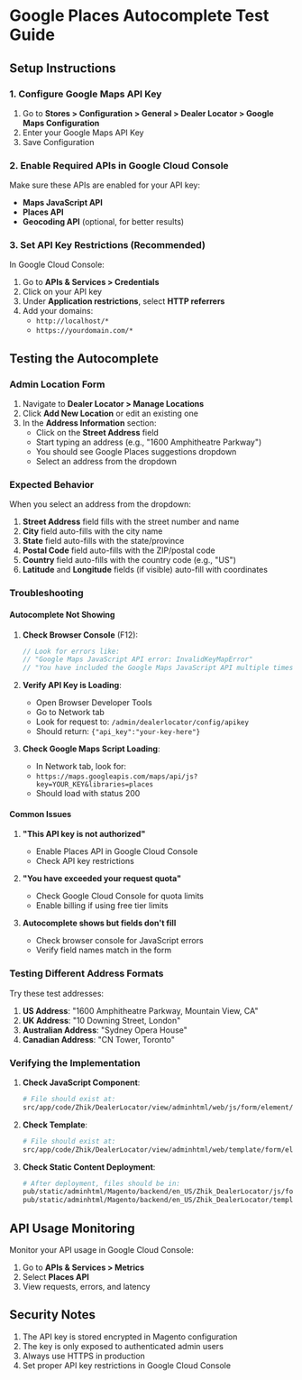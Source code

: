 # Google Places Autocomplete Test Guide

## Setup Instructions

### 1. Configure Google Maps API Key

1. Go to **Stores > Configuration > General > Dealer Locator > Google Maps Configuration**
2. Enter your Google Maps API Key
3. Save Configuration

### 2. Enable Required APIs in Google Cloud Console

Make sure these APIs are enabled for your API key:
- **Maps JavaScript API**
- **Places API**
- **Geocoding API** (optional, for better results)

### 3. Set API Key Restrictions (Recommended)

In Google Cloud Console:
1. Go to **APIs & Services > Credentials**
2. Click on your API key
3. Under **Application restrictions**, select **HTTP referrers**
4. Add your domains:
   - `http://localhost/*`
   - `https://yourdomain.com/*`

## Testing the Autocomplete

### Admin Location Form

1. Navigate to **Dealer Locator > Manage Locations**
2. Click **Add New Location** or edit an existing one
3. In the **Address Information** section:
   - Click on the **Street Address** field
   - Start typing an address (e.g., "1600 Amphitheatre Parkway")
   - You should see Google Places suggestions dropdown
   - Select an address from the dropdown

### Expected Behavior

When you select an address from the dropdown:

1. **Street Address** field fills with the street number and name
2. **City** field auto-fills with the city name
3. **State** field auto-fills with the state/province
4. **Postal Code** field auto-fills with the ZIP/postal code
5. **Country** field auto-fills with the country code (e.g., "US")
6. **Latitude** and **Longitude** fields (if visible) auto-fill with coordinates

### Troubleshooting

#### Autocomplete Not Showing

1. **Check Browser Console** (F12):
   ```javascript
   // Look for errors like:
   // "Google Maps JavaScript API error: InvalidKeyMapError"
   // "You have included the Google Maps JavaScript API multiple times"
   ```

2. **Verify API Key is Loading**:
   - Open Browser Developer Tools
   - Go to Network tab
   - Look for request to: `/admin/dealerlocator/config/apikey`
   - Should return: `{"api_key":"your-key-here"}`

3. **Check Google Maps Script Loading**:
   - In Network tab, look for:
   - `https://maps.googleapis.com/maps/api/js?key=YOUR_KEY&libraries=places`
   - Should load with status 200

#### Common Issues

1. **"This API key is not authorized"**
   - Enable Places API in Google Cloud Console
   - Check API key restrictions

2. **"You have exceeded your request quota"**
   - Check Google Cloud Console for quota limits
   - Enable billing if using free tier limits

3. **Autocomplete shows but fields don't fill**
   - Check browser console for JavaScript errors
   - Verify field names match in the form

### Testing Different Address Formats

Try these test addresses:

1. **US Address**: "1600 Amphitheatre Parkway, Mountain View, CA"
2. **UK Address**: "10 Downing Street, London"
3. **Australian Address**: "Sydney Opera House"
4. **Canadian Address**: "CN Tower, Toronto"

### Verifying the Implementation

1. **Check JavaScript Component**:
   ```bash
   # File should exist at:
   src/app/code/Zhik/DealerLocator/view/adminhtml/web/js/form/element/address-autocomplete.js
   ```

2. **Check Template**:
   ```bash
   # File should exist at:
   src/app/code/Zhik/DealerLocator/view/adminhtml/web/template/form/element/address-autocomplete.html
   ```

3. **Check Static Content Deployment**:
   ```bash
   # After deployment, files should be in:
   pub/static/adminhtml/Magento/backend/en_US/Zhik_DealerLocator/js/form/element/address-autocomplete.js
   pub/static/adminhtml/Magento/backend/en_US/Zhik_DealerLocator/template/form/element/address-autocomplete.html
   ```

## API Usage Monitoring

Monitor your API usage in Google Cloud Console:
1. Go to **APIs & Services > Metrics**
2. Select **Places API**
3. View requests, errors, and latency

## Security Notes

1. The API key is stored encrypted in Magento configuration
2. The key is only exposed to authenticated admin users
3. Always use HTTPS in production
4. Set proper API key restrictions in Google Cloud Console